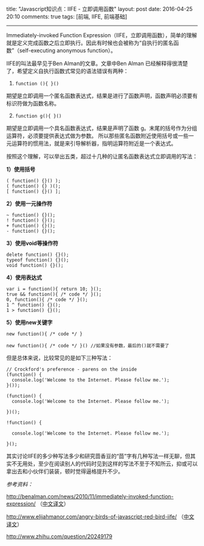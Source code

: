 title: "Javascript知识点：IIFE - 立即调用函数"
layout: post
date: 2016-04-25 20:10
comments: true
tags: [前端, IIFE, 前端基础]

---

Immediately-invoked Function Expression（IIFE，立即调用函数），简单的理解就是定义完成函数之后立即执行。因此有时候也会被称为“自执行的匿名函数”（self-executing anonymous function）。

IIFE的叫法最早见于Ben Alman的文章。文章中Ben Alman 已经解释得很清楚了，希望定义自执行函数式常见的语法错误有两种：

1) `function (){ }()`

期望是立即调用一个匿名函数表达式，结果是进行了函数声明，函数声明必须要有标识符做为函数名称。

2) `function g(){ }()`

期望是立即调用一个具名函数表达式，结果是声明了函数 g。末尾的括号作为分组运算符，必须要提供表达式做为参数。
所以那些匿名函数附近使用括号或一些一元运算符的惯用法，就是来引导解析器，指明运算符附近是一个表达式。

按照这个理解，可以举出五类，超过十几种的让匿名函数表达式立即调用的写法：

**1）使用括号**

    ( function() {}() );
    ( function() {} )();
    [ function() {}() ];

**2）使用一元操作符**

    ~ function() {}();
    ! function() {}();
    + function() {}();
    - function() {}();

**3）使用void等操作符**

    delete function() {}();
    typeof function() {}();
    void function() {}();

**4）使用表达式**

    var i = function(){ return 10; }();
    true && function(){ /* code */ }();
    0, function(){ /* code */ }();
    1 ^ function() {}();
    1 > function() {}();

**5）使用new关键字**

    new function(){ /* code */ }
    
    new function(){ /* code */ }() //如果没有参数，最后的()就不需要了

<!-- more -->

但是总体来说，比较常见的是如下三种写法：


    // Crockford's preference - parens on the inside
    (function() {
      console.log('Welcome to the Internet. Please follow me.');
    }()); 

    (function() {
      console.log('Welcome to the Internet. Please follow me.'); 
    
    })(); 

    !function() {
    
      console.log('Welcome to the Internet. Please follow me.'); 
    
    }(); 

其实讨论IIFE的多少种写法多少和研究茴香豆的“茴”字有几种写法一样无聊，但其实不无用处，至少在阅读别人的代码时见到这样的写法不至于不知所云，抑或可以拿出去和小伙伴们装装，顿时觉得逼格提升不少。

*参考资料：*

http://benalman.com/news/2010/11/immediately-invoked-function-expression/
（[中文译文](http://www.cnblogs.com/TomXu/archive/2011/12/31/2289423.html)）

http://www.elijahmanor.com/angry-birds-of-javascript-red-bird-iife/
（[中文译文](http://nuysoft.com/2013/04/15/angry-birds-of-javascript-red-bird-iife/Immediately-invoked%20Function%20Expression)）

http://www.zhihu.com/question/20249179
